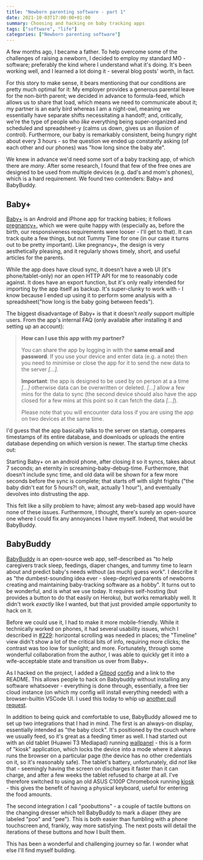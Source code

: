 ```yaml
---
title: "Newborn parenting software - part 1"
date: 2021-10-03T17:00:00+01:00
summary: Choosing and hacking on baby tracking apps
tags: ["software", "life"]
categories: ["Newborn parenting software"]
---
```


A few months ago, I became a father. To help overcome some of the challenges of raising a newborn, I decided to employ my standard MO - software; preferably the kind where I understand what it's doing. It's been working well, and I learned a lot doing it - several blog posts' worth, in fact.

For this story to make sense, it bears mentioning that our conditions are pretty much optimal for it: My employer provides a generous parental leave for the non-birth parent; we decided in advance to formula-feed, which allows us to share that load, which means we need to communicate about it; my partner is an early bird whereas I am a night-owl, meaning we essentially have separate shifts necessitating a handoff; and, critically, we're the type of people who _like_ everything being super-organized and scheduled and spreadsheet-y (calms us down, gives us an illusion of control). Furthermore, our baby is remarkably consistent, being hungry right about every 3 hours - so the question we ended up constantly asking (of each other and our phones) was "how long since the baby ate".

We knew in advance we'd need some sort of a baby tracking app, of which there are _many_. After some research, I found that few of the free ones are designed to be used from multiple devices (e.g. dad's and mom's phones), which is a hard requirement. We found two contenders: Baby+ and BabyBuddy.

## Baby+

[Baby+](https://philips-digital.com/baby-new/) is an Android and iPhone app for tracking babies; it follows [pregnancy+](https://philips-digital.com/pregnancy-new/), which we were quite happy with (especially as, before the birth, our responsiveness requirements were looser - I'll get to that). It can track quite a few things, but not Tummy Time for one (in our case it turns out to be pretty important). Like pregnancy+, the design is very aesthetically pleasing, and it regularly shows timely, short, and useful articles for the parents.

While the app does have cloud sync, it doesn't have a web UI (it's phone/tablet-only) nor an open HTTP API for me to reasonably code against. It does have an export function, but it's only really intended for importing by the app itself as backup. It's super-clunky to work with - I know because I ended up using it to perform some analysis with a spreadsheet("how long is the baby going between feeds").

The biggest disadvantage of Baby+ is that it doesn't _really_ support multiple users. From the app's internal FAQ (only available after installing it and setting up an account):

> **How can I use this app with my partner?**
>
> You can share the app by logging in with the **same email and password**. If you use your device and enter data (e.g. a note) then you need to minimise or close the app for it to send the new data to the server _[...]_.
>
> **Important**: the app is designed to be used by on person at a a time _[...]_ otherwise data can be overwritten or deleted. _[...]_ allow a few mins for the data to sync (the second device should also have the app closed for a few mins at this point so it can fetch the data _[...]_).
>
> Please note that you will encounter data loss if you are using the app on two devices at the same time.

I'd guess that the app basically talks to the server on startup, compares timestamps of its entire database, and downloads or uploads the entire database depending on which version is newer. The startup time checks out:

Starting Baby+ on an android phone, after closing it so it syncs, takes about 7 seconds; an eternity in screaming-baby-debug-time. Furthermore, that doesn't include sync time, and old data will be shown for a few more seconds before the sync is complete; that starts off with slight frights ("the baby didn't eat for 5 hours?! oh, wait, actually 1 hour"), and eventually devolves into distrusting the app.

This felt like a silly problem to have; almost any web-based app would have none of these issues. Furthermore, I thought, there's surely an open-source one where I could fix any annoyances I have myself. Indeed, that would be BabyBuddy.

## BabyBuddy

[BabyBuddy](https://github.com/babybuddy/babybuddy) is an open-source web app, self-described as "to help caregivers track sleep, feedings, diaper changes, and tummy time to learn about and predict baby's needs without (as much) guess work". I describe it as "the dumbest-sounding idea ever - sleep-deprived parents of newborns creating and maintaining baby-tracking software as a hobby". It turns out to be wonderful, and is what we use today. It requires self-hosting (but provides a button to do that easily on Heroku), but works remarkably well. It didn't work _exactly_ like I wanted, but that just provided ample opportunity to hack on it.

Before we could use it, I had to make it more mobile-friendly. While it technically worked on phones, it had several usability issues, which I described in [#229](https://github.com/babybuddy/babybuddy/issues/229): horizontal scrolling was needed in places; the "Timeline" view didn't show a lot of the critical bits of info, requiring more clicks; the contrast was too low for sunlight; and more. Fortunately, through some wonderful collaboration from the author, I was able to quickly get it into a wife-acceptable state and transition us over from Baby+.

As I hacked on the project, I added a [Gitpod](https://gitpod.io) [config](https://github.com/babybuddy/babybuddy/blob/master/.gitpod.yml) and a link to the README. This allows people to hack on Babybuddy without installing any software whatsoever - everything is done through, essentially, a free tier cloud instance (on which my config will install everything needed) with a browser-builtin VSCode UI. I used this today to whip up [another pull request](https://github.com/babybuddy/babybuddy/pull/316).

In addition to being quick and comfortable to use, BabyBuddy allowed me to set up two integrations that I had in mind. The first is an always-on display, essentially intended as "the baby clock". It's positioned by the couch where we usually feed, so it's great as a feeding timer as well. I had started out with an old tablet (Huawei T3 Mediapad) running [wallpanel](https://github.com/thanksmister/wallpanel-android) - this is a form of "kiosk" application, which locks the device into a mode where it always runs the browser on a particular page (the device has no other credentials on it, so it's reasonably safe). The tablet's battery, unfortunately, did _not_ like that - seemingly having the screen on discharges it faster than it can charge, and after a few weeks the tablet refused to charge at all. I've therefore switched to using an old ASUS C100P Chromebook running [kiosk](https://chrome.google.com/webstore/detail/kiosk/afhcomalholahplbjhnmahkoekoijban?hl=en) - this gives the benefit of having a physical keyboard, useful for entering the food amounts.

The second integration I call "poobuttons" - a couple of tactile buttons on the changing dresser which tell BabyBuddy to mark a diaper (they are labeled "poo" and "pee"). This is both easier than fumbling with a phone touchscreen and, frankly, way more satisfying. The next posts will detail the iterations of these buttons and how I built them.

This has been a wonderful and challenging journey so far. I wonder what else I'll find myself building.
